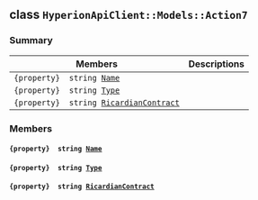 ## class `HyperionApiClient::Models::Action7` 

### Summary

 Members                        | Descriptions                                
--------------------------------|---------------------------------------------
`{property}  string `[`Name`](#class_hyperion_api_client_1_1_models_1_1_action7_1a7ee9065718e6628dc7791b756fa6c0f9) | 
`{property}  string `[`Type`](#class_hyperion_api_client_1_1_models_1_1_action7_1a651a3c9de2e16ff0deca8d09dedbda58) | 
`{property}  string `[`RicardianContract`](#class_hyperion_api_client_1_1_models_1_1_action7_1a731f81a8208ffe0b358c47f6b37c36fa) | 

### Members

#### `{property}  string `[`Name`](#class_hyperion_api_client_1_1_models_1_1_action7_1a7ee9065718e6628dc7791b756fa6c0f9) 

#### `{property}  string `[`Type`](#class_hyperion_api_client_1_1_models_1_1_action7_1a651a3c9de2e16ff0deca8d09dedbda58) 

#### `{property}  string `[`RicardianContract`](#class_hyperion_api_client_1_1_models_1_1_action7_1a731f81a8208ffe0b358c47f6b37c36fa) 


